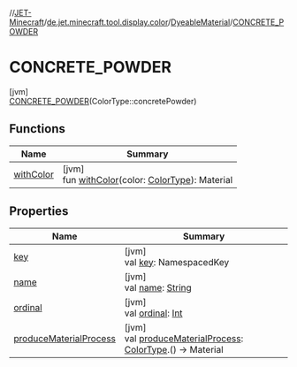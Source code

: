 //[JET-Minecraft](../../../../index.md)/[de.jet.minecraft.tool.display.color](../../index.md)/[DyeableMaterial](../index.md)/[CONCRETE_POWDER](index.md)

# CONCRETE_POWDER

[jvm]\
[CONCRETE_POWDER](index.md)(ColorType::concretePowder)

## Functions

| Name | Summary |
|---|---|
| [withColor](../with-color.md) | [jvm]<br>fun [withColor](../with-color.md)(color: [ColorType](../../-color-type/index.md)): Material |

## Properties

| Name | Summary |
|---|---|
| [key](../key.md) | [jvm]<br>val [key](../key.md): NamespacedKey |
| [name](../../../de.jet.minecraft.tool.input/-keyboard/-type/-a-n-y/index.md#-372974862%2FProperties%2F-726029290) | [jvm]<br>val [name](../../../de.jet.minecraft.tool.input/-keyboard/-type/-a-n-y/index.md#-372974862%2FProperties%2F-726029290): [String](https://kotlinlang.org/api/latest/jvm/stdlib/kotlin/-string/index.html) |
| [ordinal](../../../de.jet.minecraft.tool.input/-keyboard/-type/-a-n-y/index.md#-739389684%2FProperties%2F-726029290) | [jvm]<br>val [ordinal](../../../de.jet.minecraft.tool.input/-keyboard/-type/-a-n-y/index.md#-739389684%2FProperties%2F-726029290): [Int](https://kotlinlang.org/api/latest/jvm/stdlib/kotlin/-int/index.html) |
| [produceMaterialProcess](../produce-material-process.md) | [jvm]<br>val [produceMaterialProcess](../produce-material-process.md): [ColorType](../../-color-type/index.md).() -&gt; Material |

